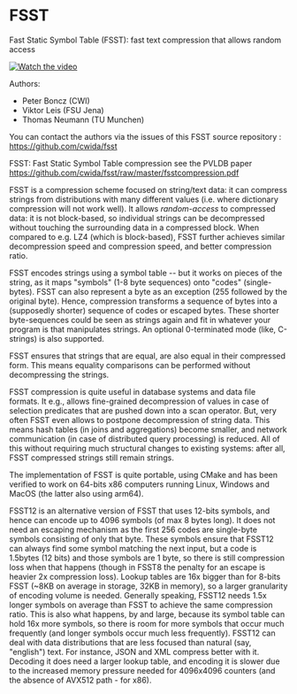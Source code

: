 # FSST
Fast Static Symbol Table (FSST): fast text compression that allows random access 

[![Watch the video](https://github.com/cwida/fsst/raw/master/fsst-presentation.png)](https://github.com/cwida/fsst/raw/master/fsst-presentation.mp4)

Authors:
- Peter Boncz (CWI)
- Viktor Leis (FSU Jena)
- Thomas Neumann (TU Munchen)

You can contact the authors via the issues of this FSST source repository : https://github.com/cwida/fsst

FSST: Fast Static Symbol Table compression
see the PVLDB paper https://github.com/cwida/fsst/raw/master/fsstcompression.pdf

FSST is a compression scheme focused on string/text data: it can compress strings from distributions with many different values (i.e. where dictionary compression will not work well). It allows *random-access* to compressed data: it is not block-based, so individual strings can be decompressed without touching the surrounding data in a compressed block. When compared to e.g. LZ4 (which is block-based), FSST further achieves similar decompression speed and compression speed, and better compression ratio.

FSST encodes strings using a symbol table -- but it works on pieces of the string, as it maps "symbols" (1-8 byte sequences) onto "codes" (single-bytes). FSST can also represent a byte as an exception (255 followed by the original byte). Hence, compression transforms a sequence of bytes into a (supposedly shorter) sequence of codes or escaped bytes. These shorter byte-sequences could be seen as strings again and fit in whatever your program is that manipulates strings. An optional 0-terminated mode (like, C-strings) is also supported.

FSST ensures that strings that are equal, are also equal in their compressed form. This means equality comparisons can be performed without decompressing the strings.

FSST compression is quite useful in database systems and data file formats. It e.g., allows fine-grained decompression of values in case of selection predicates that are pushed down into a scan operator. But, very often FSST even allows to postpone decompression of string data. This means hash tables (in joins and aggregations) become smaller, and network communication (in case of distributed query processing) is reduced. All of this without requiring much structural changes to existing systems: after all, FSST compressed strings still remain strings.

The implementation of FSST is quite portable, using CMake and has been verified to work on 64-bits x86 computers running Linux, Windows and MacOS (the latter also using arm64).

FSST12 is an alternative version of FSST that uses 12-bits symbols, and hence can encode up to 4096 symbols (of max 8 bytes long). 
It does not need an escaping mechanism as the first 256 codes are single-byte symbols consisting of only that byte. 
These symbols ensure that FSST12 can always find some symbol matching the next input, but a code is 1.5bytes (12 bits) and those symbols are 1 byte, so there is still compression loss when that happens (though in FSST8 the penalty for an escape is heavier 2x compression loss).
Lookup tables are 16x bigger than for 8-bits FSST (~8KB on average in storage, 32KB in memory), so a larger granularity of encoding volume is needed.
Generally speaking, FSST12 needs 1.5x longer symbols on average than FSST to achieve the same compression ratio. 
This is also what happens, by and large, because its symbol table can hold 16x more symbols, so there is room for more symbols that occur much frequently (and longer symbols occur much less frequently).
FSST12 can deal with data distributions that are less focused than natural (say, "english") text. For instance, JSON and XML compress better with it.
Decoding it does need a larger lookup table, and encoding it is slower due to the increased memory pressure needed for 4096x4096 counters (and the absence of AVX512 path - for x86).
